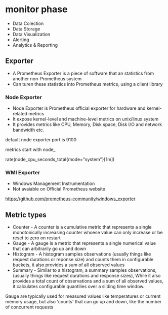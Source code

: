 # monitor phase

+ Data Colection
+ Data Storage
+ Data Visualization
+ Alerting
+ Analytics & Reporting

## Exporter

+ A Prometheus Exporter is a piece of software that an statistics from another non-Prometheus system
+ Can turen these statistics into Prometheus metrics, using a client library

### Node Exporter

+ Node Exporter is Prometheus official exporter for hardware and kernel-related metrics
+ It expose kernel-level and machine-level metrics on unix/linux system
+ It provides metrics like CPU, Memory, Disk space, Disk I/O and network bandwidth etc.

default node exporter port is 9100

metrics start with node_

rate(node_cpu_seconds_total{mode="system"}[1m])

### WMI Exporter

+ Windows Management Instrumentation
+ Not avaiable on Official Prometheus website

https://github.com/prometheus-community/windows_exporter


## Metric types

+ Counter - A counter is a cumulative metric that represents a single monotonically increasing counter whoese value can only increase or be reset to zero on restart
+ Gauge - A gauge is a metric that represents a single numerical value that can arbitrarily go up and down
+ Histogram - A histogram samples observations (usually things like request durations or reponse size) and counts them in configurable buckets, it also provides a sum of all observed values
+ Summary - Similar to a histogram, a summary samples observations,(usually things like request durations and response sizes), While it also provides a total count of observations and a sum of all observed values, it calculates configurable quantilies over a sliding time window.

Gauge are typically used for measured values like temperatures or current memory usage, but also 'counts' that can go up and down, like the number of concurrent requests





